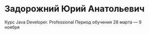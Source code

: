 # Задорожний Юрий Анатольевич
Курс Java Developer. Professional
Период обучения 28 марта — 9 ноября
